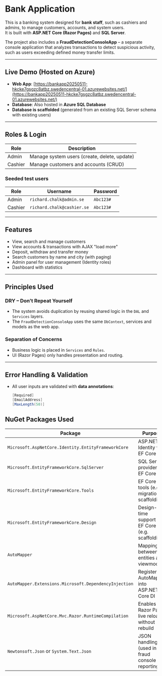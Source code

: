 #  Bank Application


This is a banking system designed for **bank staff**, such as cashiers and admins, to manage customers, accounts, and system users.  
It is built with **ASP.NET Core (Razor Pages)** and **SQL Server**.

The project also includes a **FraudDetectionConsoleApp** – a separate console application that analyzes transactions to detect suspicious activity, such as users exceeding defined money transfer limits.


---

##  Live Demo (Hosted on Azure)

-  **Web App**: [https://bankapp20250511-hkcke7gsgzc8atbz.swedencentral-01.azurewebsites.net/](https://bankapp20250511-hkcke7gsgzc8atbz.swedencentral-01.azurewebsites.net/)
-  **Database**: Also hosted in **Azure SQL Database**
-  **Database is scaffolded** (generated from an existing SQL Server schema with existing users)

---

##  Roles & Login

| Role   | Description                        |
|--------|------------------------------------|
| Admin  | Manage system users (create, delete, update) |
| Cashier| Manage customers and accounts (CRUD)         |

###  Seeded test users

| Role     | Username                    | Password  |
|----------|-----------------------------|-----------|
| Admin    | `richard.chalk@admin.se`    | `Abc123#` |
| Cashier  | `richard.chalk@cashier.se`  | `Abc123#` |

---

##  Features

- View, search and manage customers
- View accounts & transactions with AJAX "load more"
- Deposit, withdraw and transfer money
- Search customers by name and city (with paging)
- Admin panel for user management (Identity roles)
- Dashboard with statistics

---

##  Principles Used

###  DRY – Don’t Repeat Yourself
- The system avoids duplication by reusing shared logic in the `DAL` and `Services` layers.
- The `FraudDetectionConsoleApp` uses the same `DbContext`, services and models as the web app.

###  Separation of Concerns
- Business logic is placed in `Services` and `Rules`.
- UI (Razor Pages) only handles presentation and routing.

---

##  Error Handling & Validation

- All user inputs are validated with **data annotations**:
  ```csharp
  [Required]
  [EmailAddress]
  [MaxLength(50)]


##  NuGet Packages Used

| Package                                                       | Purpose                                         |
|---------------------------------------------------------------|-------------------------------------------------|
| `Microsoft.AspNetCore.Identity.EntityFrameworkCore`           | ASP.NET Identity with EF Core                   |
| `Microsoft.EntityFrameworkCore.SqlServer`                     | SQL Server provider for EF Core                 |
| `Microsoft.EntityFrameworkCore.Tools`                         | EF Core CLI tools (e.g. migrations, scaffolding)|
| `Microsoft.EntityFrameworkCore.Design`                        | Design-time support for EF Core (e.g. scaffolding) |
| `AutoMapper`                                                  | Mapping between entities and viewmodels         |
| `AutoMapper.Extensions.Microsoft.DependencyInjection`         | Registers AutoMapper into ASP.NET Core DI       |
| `Microsoft.AspNetCore.Mvc.Razor.RuntimeCompilation`           | Enables Razor Page live reload without rebuild  |
| `Newtonsoft.Json` or `System.Text.Json`                       | JSON handling (used in fraud console reporting) |
